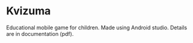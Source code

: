# Kvizuma
Educational mobile game for children. Made using Android studio.
Details are in documentation (pdf).
